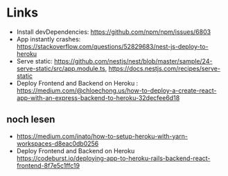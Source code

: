 # Links
* Install devDependencies: https://github.com/npm/npm/issues/6803
* App instantly crashes: https://stackoverflow.com/questions/52829683/nest-js-deploy-to-heroku
* Serve static: https://github.com/nestjs/nest/blob/master/sample/24-serve-static/src/app.module.ts, https://docs.nestjs.com/recipes/serve-static
* Deploy Frontend and Backend on Heroku : https://medium.com/@chloechong.us/how-to-deploy-a-create-react-app-with-an-express-backend-to-heroku-32decfee6d18

## noch lesen
* https://medium.com/inato/how-to-setup-heroku-with-yarn-workspaces-d8eac0db0256
* Deploy Frontend and Backend on Heroku https://codeburst.io/deploying-app-to-heroku-rails-backend-react-frontend-8f7e5c1ffc19


